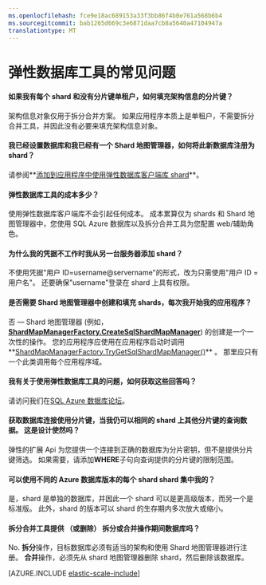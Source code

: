 ```yaml
---
ms.openlocfilehash: fce9e18ac689153a33f3bb86f4b0e761a568b6b4
ms.sourcegitcommit: bab1265d669c3e6871daa7cb8a5640a47104947a
translationtype: MT
---
```

<properties 
    pageTitle="SQL azure 弹性比例的常见问题解答" 
    description="SQL Azure 数据库弹性比例有关的常见问题。" 
    services="sql-database" 
    documentationCenter="" 
    manager="jeffreyg" 
    authors="sidneyh" 
    editor=""/>

<tags 
    ms.service="sql-database" 
    ms.workload="sql-database" 
    ms.tgt_pltfrm="na" 
    ms.devlang="na" 
    ms.topic="article" 
    ms.date="07/24/2015" 
    ms.author="sidneyh"/>

# 弹性数据库工具的常见问题 

#### 如果我有每个 shard 和没有分片键单租户，如何填充架构信息的分片键？
架构信息对象仅用于拆分合并方案。 如果应用程序本质上是单租户，不需要拆分合并工具，并因此没有必要来填充架构信息对象。

#### 我已经设置数据库和我已经有一个 Shard 地图管理器，如何将此新数据库注册为 shard？
请参阅**[添加到应用程序中使用弹性数据库客户端库 shard](sql-database-elastic-scale-add-a-shard.md)**。 

#### 弹性数据库工具的成本多少？
使用弹性数据库客户端库不会引起任何成本。 成本累算仅为 shards 和 Shard 地图管理器中，您使用 SQL Azure 数据库以及拆分合并工具为您配置 web/辅助角色。

#### 为什么我的凭据不工作时我从另一台服务器添加 shard？
不使用凭据"用户 ID=username@servername"的形式，改为只需使用"用户 ID = 用户名"。  还要确保"username"登录在 shard 上具有权限。

#### 是否需要 Shard 地图管理器中创建和填充 shards，每次我开始我的应用程序？
否 — Shard 地图管理器 (例如， **[ShardMapManagerFactory.CreateSqlShardMapManager](http://msdn.microsoft.com/library/azure/microsoft.azure.sqldatabase.elasticscale.shardmanagement.shardmapmanagerfactory.createsqlshardmapmanager.aspx)**) 的创建是一个一次性的操作。  您的应用程序应使用在应用程序启动时调用**[ShardMapManagerFactory.TryGetSqlShardMapManager()](http://msdn.microsoft.com/library/azure/microsoft.azure.sqldatabase.elasticscale.shardmanagement.shardmapmanagerfactory.trygetsqlshardmapmanager.aspx)** 。  那里应只有一个此类调用每个应用程序域。

#### 我有关于使用弹性数据库工具的问题，如何获取这些回答吗？ 
请访问我们在[SQL Azure 数据库论坛](https://social.msdn.microsoft.com/forums/azure/home?forum=ssdsgetstarted)。

#### 获取数据库连接使用分片键，当我仍可以相同的 shard 上其他分片键的查询数据。  这是设计使然吗？
弹性的扩展 Api 为您提供一个连接到正确的数据库为分片密钥，但不是提供分片键筛选。  如果需要，请添加**WHERE**子句向查询提供的分片键的限制范围。

#### 可以使用不同的 Azure 数据库版本的每个 shard shard 集中我的？
是，shard 是单独的数据库，并因此一个 shard 可以是更高级版本，而另一个是标准版。 此外，shard 的版本可以 shard 的生存期内多次放大或缩小。

#### 拆分合并工具提供 （或删除） 拆分或合并操作期间数据库吗？ 
No. **拆分**操作，目标数据库必须有适当的架构和使用 Shard 地图管理器进行注册。  **合并**操作，必须先从 shard 地图管理器删除 shard，然后删除该数据库。

[AZURE.INCLUDE [elastic-scale-include](../../includes/elastic-scale-include.md)]
 